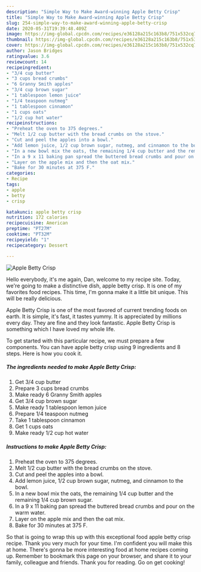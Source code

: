 ```yaml
---
description: "Simple Way to Make Award-winning Apple Betty Crisp"
title: "Simple Way to Make Award-winning Apple Betty Crisp"
slug: 254-simple-way-to-make-award-winning-apple-betty-crisp
date: 2020-05-31T19:39:48.409Z
image: https://img-global.cpcdn.com/recipes/e36128a215c163b8/751x532cq70/apple-betty-crisp-recipe-main-photo.jpg
thumbnail: https://img-global.cpcdn.com/recipes/e36128a215c163b8/751x532cq70/apple-betty-crisp-recipe-main-photo.jpg
cover: https://img-global.cpcdn.com/recipes/e36128a215c163b8/751x532cq70/apple-betty-crisp-recipe-main-photo.jpg
author: Jason Bridges
ratingvalue: 3.6
reviewcount: 14
recipeingredient:
- "3/4 cup butter"
- "3 cups bread crumbs"
- "6 Granny Smith apples"
- "3/4 cup brown sugar"
- "1 tablespoon lemon juice"
- "1/4 teaspoon nutmeg"
- "1 tablespoon cinnamon"
- "1 cups oats"
- "1/2 cup hot water"
recipeinstructions:
- "Preheat the oven to 375 degrees."
- "Melt 1/2 cup butter with the bread crumbs on the stove."
- "Cut and peel the apples into a bowl."
- "Add lemon juice, 1/2 cup brown sugar, nutmeg, and cinnamon to the bowl."
- "In a new bowl mix the oats, the remaining 1/4 cup butter and the remaining 1/4 cup brown sugar."
- "In a 9 x 11 baking pan spread the buttered bread crumbs and pour on the warm water."
- "Layer on the apple mix and then the oat mix."
- "Bake for 30 minutes at 375 F."
categories:
- Recipe
tags:
- apple
- betty
- crisp

katakunci: apple betty crisp 
nutrition: 172 calories
recipecuisine: American
preptime: "PT27M"
cooktime: "PT32M"
recipeyield: "1"
recipecategory: Dessert

---
```



![Apple Betty Crisp](https://img-global.cpcdn.com/recipes/e36128a215c163b8/751x532cq70/apple-betty-crisp-recipe-main-photo.jpg)

Hello everybody, it's me again, Dan, welcome to my recipe site. Today, we're going to make a distinctive dish, apple betty crisp. It is one of my favorites food recipes. This time, I'm gonna make it a little bit unique. This will be really delicious.

Apple Betty Crisp is one of the most favored of current trending foods on earth. It is simple, it's fast, it tastes yummy. It is appreciated by millions every day. They are fine and they look fantastic. Apple Betty Crisp is something which I have loved my whole life.




To get started with this particular recipe, we must prepare a few components. You can have apple betty crisp using 9 ingredients and 8 steps. Here is how you cook it.

##### The ingredients needed to make Apple Betty Crisp:

1. Get 3/4 cup butter
1. Prepare 3 cups bread crumbs
1. Make ready 6 Granny Smith apples
1. Get 3/4 cup brown sugar
1. Make ready 1 tablespoon lemon juice
1. Prepare 1/4 teaspoon nutmeg
1. Take 1 tablespoon cinnamon
1. Get 1 cups oats
1. Make ready 1/2 cup hot water




##### Instructions to make Apple Betty Crisp:

1. Preheat the oven to 375 degrees.
1. Melt 1/2 cup butter with the bread crumbs on the stove.
1. Cut and peel the apples into a bowl.
1. Add lemon juice, 1/2 cup brown sugar, nutmeg, and cinnamon to the bowl.
1. In a new bowl mix the oats, the remaining 1/4 cup butter and the remaining 1/4 cup brown sugar.
1. In a 9 x 11 baking pan spread the buttered bread crumbs and pour on the warm water.
1. Layer on the apple mix and then the oat mix.
1. Bake for 30 minutes at 375 F.




So that is going to wrap this up with this exceptional food apple betty crisp recipe. Thank you very much for your time. I'm confident you will make this at home. There's gonna be more interesting food at home recipes coming up. Remember to bookmark this page on your browser, and share it to your family, colleague and friends. Thank you for reading. Go on get cooking!
